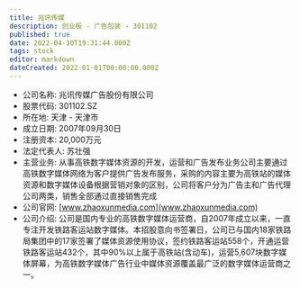 ```yaml
---
title: 兆讯传媒
description: 创业板 - 广告包装 - 301102
published: true
date: 2022-04-30T19:31:44.000Z
tags: stock
editor: markdown
dateCreated: 2022-01-01T00:00:00.000Z
---
```


- 公司名称: 兆讯传媒广告股份有限公司
- 股票代码: 301102.SZ
- 所在地: 天津 - 天津市
- 成立日期: 2007年09月30日
- 注册资本: 20,000万元
- 法定代表人: 苏壮强
- 主营业务: 从事高铁数字媒体资源的开发，运营和广告发布业务公司主要通过高铁数字媒体网络为客户提供广告发布服务，采购的内容主要为高铁站的媒体资源和数字媒体设备根据营销对象的区别，公司将客户分为广告主和广告代理公司两类，销售全部通过直接销售完成
- 公司官网: [www.zhaoxunmedia.com](www.zhaoxunmedia.com)
- 公司介绍: 公司是国内专业的高铁数字媒体运营商，自2007年成立以来，一直专注开发铁路客运站数字媒体。本招股意向书签署日，公司已与国内18家铁路局集团中的17家签署了媒体资源使用协议，签约铁路客运站558个，开通运营铁路客运站432个，其中90%以上属于高铁站(含动车)，运营5,607块数字媒体屏幕，为高铁数字媒体广告行业中媒体资源覆盖最广泛的数字媒体运营商之一。


